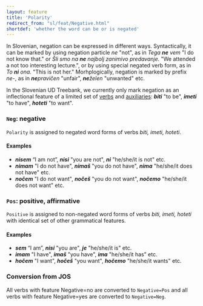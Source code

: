 ```yaml
---
layout: feature
title: 'Polarity'
redirect_from: "sl/feat/Negative.html"
shortdef: 'whether the word can be or is negated'
---
```


In Slovenian, negation can be expressed in different ways. Syntactically, it can be marked by using negation particle _ne_ "not", as in _Tega <b>ne</b> vem_ "I do not know that." or _Šli smo na <b>ne</b> najbolj zanimivo predavanje._ "We attended a not too interesting lecture.", or by using special negated verb form, as in _To <b>ni</b> ona._ "This is not her." Morhplogically, negation is marked by prefix _ne-_, as in _<b>ne</b>pravičen_ "unfair", _<b>ne</b>želen_ "unwanted" etc.

In the Slovenian UD Treebank, we currently only mark negation as an inflectional feature of a limited set of [verbs](VERB) and [auxiliaries](AUX): _<b>biti</b>_ "to be", _<b>imeti</b>_ "to have", _<b>hoteti</b>_ "to want".

### `Neg`: negative

`Polarity` is assigned to negated word forms of verbs _biti, imeti, hoteti_.

#### Examples

* _<b>nisem</b>_ “I am not”, _<b>nisi</b>_ "you are not", _<b>ni</b>_ "he/she/it is not" etc.
* _<b>nimam</b>_ "I do not have", _<b>nimaš</b>_ "you do not have", _<b>nima</b>_ "he/she/it does not have" etc.
* _<b>nočem</b>_ "I do not want", _<b>nočeš</b>_ "you do not want", _<b>nočemo</b>_ "he/she/it does not want" etc.

### `Pos`: positive, affirmative

`Positive` is assigned to non-negated word forms of verbs _biti, imeti, hoteti_ with identical set of other grammatical features.

#### Examples

* _<b>sem</b>_ “I am”, _<b>nisi</b>_ "you are", _<b>je</b>_ "he/she/it is" etc.
* _<b>imam</b>_ "I have", _<b>imaš</b>_ "you have", _<b>ima</b>_ "he/she/it has" etc.
* _<b>hočem</b>_ "I want", _<b>hočeš</b>_ "you want", _<b>hočemo</b>_ "he/she/it wants" etc.

### Conversion from JOS

All verbs with feature Negative=no are converted to `Negative=Pos` and all verbs with feature Negative=yes are converted to `Negative=Neg`.
<!-- Interlanguage links updated Út zář 29 20:31:37 CEST 2020 -->
